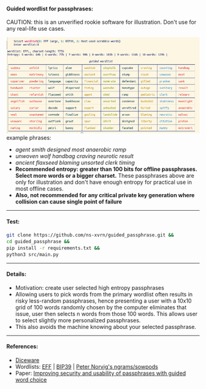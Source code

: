 ####  Guided wordlist for passphrases:
CAUTION: this is an unverified rookie software for illustration. Don't use for any real-life use cases.

![output](output.png "output")
example phrases:
- *agent smith designed most anaerobic ramp*
- *unwoven wolf handbag craving neurotic result*
- *ancient flaxseed blaming unsorted clerk timing*
- **Recommended entropy: greater than 100 bits for offline passphrases. Select more words or a bigger charset.** These passphrases above are only for illustration and don't have enough entropy for practical use in most offline cases.
- **Also, not recommended for any critical private key generation where collision can cause single point of failure**

---
#### Test:

```bash
git clone https://github.com/ns-xvrn/guided_passphrase.git &&
cd guided_passphrase &&
pip install -r requirements.txt &&
python3 src/main.py
```

----

#### Details:
- Motivation: create user selected high entropy passphrases
- Allowing users to pick words from the primary wordlist often results in risky less-random passphrases, hence presenting a user with a 10x10 grid of 100 words randomly chosen by the computer eliminates that issue, user then selects n words from those 100 words. This allows user to select slightly more personalized passphrases.
- This also avoids the machine knowing about your selected passphrase.



----
#### References:
- [Diceware](https://en.wikipedia.org/wiki/Diceware)
- Wordlists: [EFF](https://www.eff.org/deeplinks/2016/07/new-wordlists-random-passphrases) | [BIP39](https://github.com/bitcoin/bips/blob/master/bip-0039/english.txt) | [Peter Norvig's ngrams/sowpods](https://norvig.com/ngrams/)
- Paper: [Improving security and usability of passphrases with guided word choice](https://dl.acm.org/doi/abs/10.1145/3274694.3274734)
